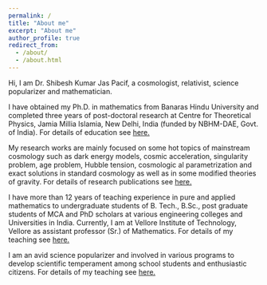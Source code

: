 ```yaml
---
permalink: /
title: "About me"
excerpt: "About me"
author_profile: true
redirect_from: 
  - /about/
  - /about.html
---
```


Hi,
I am Dr. Shibesh Kumar Jas Pacif, a cosmologist, relativist, science popularizer and mathematician.

I have obtained my Ph.D. in mathematics from Banaras Hindu University and completed three years of post-doctoral research at Centre for Theoretical Physics, Jamia Millia Islamia, New Delhi, India (funded by NBHM-DAE, Govt. of India). For details of education see [here.](https://shibeshkumar.github.io/cv/)

My research works are mainly focused on some hot topics of mainstream cosmology such as dark energy models, cosmic acceleration, singularity problem, age problem, Hubble tension, cosmologic al parametrization and exact solutions in standard cosmology as well as in some modified theories of gravity. For details of research publications see [here.](https://shibeshkumar.github.io/publications/)
 
I have more than 12 years of teaching experience in pure and applied mathematics to undergraduate students of B. Tech., B.Sc., post graduate students of MCA and PhD scholars at various engineering colleges and Universities in India. Currently, I am at Vellore Institute of Technology, Vellore as assistant professor (Sr.) of Mathematics. For details of my teaching see [here.](https://shibeshkumar.github.io/teaching/)

I am an avid science popularizer and involved in various programs to develop scientific temperament among school students and enthusiastic citizens. For details of my teaching see [here.](https://shibeshkumar.github.io/cv/)
 

